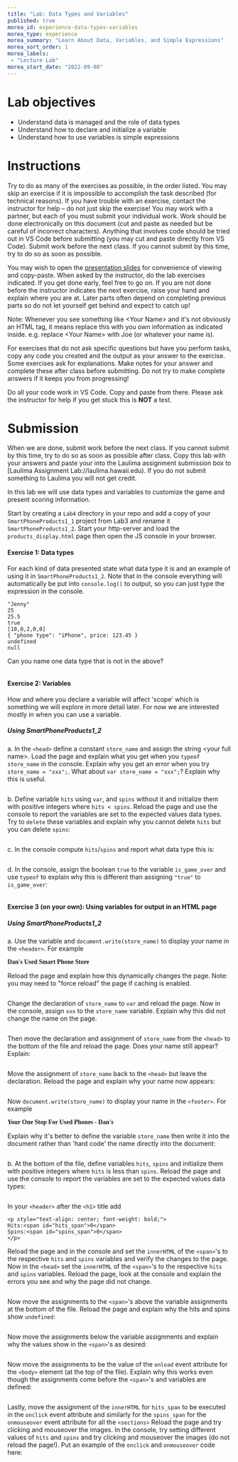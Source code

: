 ```yaml
--- 
title: "Lab: Data Types and Variables" 
published: true 
morea_id: experience-data-types-variables 
morea_type: experience 
morea_summary: "Learn About Data, Variables, and Simple Expressions"
morea_sort_order: 1 
morea_labels:
 - "Lecture Lab"
morea_start_date: "2022-09-08"
---
```

# Lab objectives
- Understand data is managed and the role of data types
- Understand how to declare and initialize a variable
- Understand how to use variables is simple expressions

# Instructions
Try to do as many of the exercises as possible, in the order listed. You may skip an exercise if it is impossible to accomplish the task described (for technical reasons). If you have trouble with an exercise, contact the instructor for help – do not just skip the exercise! You may work with a partner, but each of you must submit your individual work. Work should be done electronically on this document (cut and paste as needed but be careful of incorrect characters). Anything that involves code should be tried out in VS Code before submitting (you may cut and paste directly from VS Code). Submit work before the next class. If you cannot submit by this time, try to do so as soon as possible.

You may wish to open the [presentation slides](ITM352_data_types_variables.ppt) for convenience of viewing and copy-paste. When asked by the instructor, do the lab exercises indicated. If you get done early, feel free to go on. If you are not done before the instructor indicates the next exercise, raise your hand and explain where you are at. Later parts often depend on completing previous parts so do not let yourself get behind and expect to catch up!

Note: Whenever you see something like \<Your Name\> and it's not obviously an HTML tag, it means replace this with you own information as indicated inside. e.g. replace \<Your Name\> with Joe (or whatever your name is).

For exercises that do not ask specific questions but have you perform tasks, copy any code you created and the output as your answer to the exercise. Some exercises ask for explanations. Make notes for your answer and complete these after class before submitting. Do not try to make complete answers if it keeps you from progressing!

Do all your code work in VS Code. Copy and paste from there. Please ask the instructor for help if you get stuck this is **NOT** a test.

# Submission
When we are done, submit work before the next class. If you cannot submit by this time, try to do so as soon as possible after class. Copy this lab with your answers and paste your into the Laulima assignment submission box to [Laulima Assignment Lab://laulima.hawaii.edu). If you do not submit something to Laulima you will not get credit.

In this lab we will use data types and variables to customize the game and present scoring information.

Start by creating a `Lab4` directory in your repo and add a copy of your `SmartPhoneProducts1_1` project from Lab3 and rename it  `SmartPhoneProducts1_2`. Start your http-server and load the `products_display.html` page then open the JS console in your browser. 

#### Exercise 1: Data types 
For each kind of data presented state what data type it is and an example of using it in `SmartPhoneProducts1_2`. Note that in the console everything will automatically be put into `console.log()` to output, so you can just type the expression in the console. 
```
"Jenny"
25
25.5
true
[10,0,2,0,0]
{ "phone type": "iPhone", price: 123.45 }
undefined
null
```

Can you name one data type that is not in the above?
```

```

#### Exercise 2: Variables 
How and where you declare a variable will affect 'scope' which is something we will explore in more detail later. For now we are interested mostly in when you can use a variable.

##### Using SmartPhoneProducts1_2

a. In the `<head>` define a constant `store_name` and assign the string \<your full name\>. Load the page and explain what you get when you `typeof store_name` in the console. Explain why you get an error when you try `store_name = "xxx";`. What about `var store_name = "xxx";`? Explain why this is useful.
```

```

b. Define variable `hits` using `var`, and `spins` without it and initialize them with positive integers where `hits < spins`. Reload the page and use the console to report the variables are set to the expected values data types. Try to `delete` these variables and explain why you cannot delete `hits` but you can delete `spins`:
```

```

c. In the console compute `hits`/`spins` and report what data type this is:
```

```

d. In the console, assign the boolean `true` to the variable `is_game_over` and use `typeof` to explain why this is different than assigning `"true"` to `is_game_over`: 
```

```

#### Exercise 3 (on your own): Using variables for output in an HTML page 

##### Using SmartPhoneProducts1_2

a. Use the variable and `document.write(store_name)` to display your name in the `<header>`. For example

<font style="font-family:times;font-weight: bold; font-size=32px;">Dan's Used Smart Phone Store</font>
<br>

Reload the page and explain how this dynamically changes the page. Note: you may need to "force reload" the page if caching is enabled.
```

```
Change the declaration of `store_name` to `var` and reload the page. Now in the console, assign `xxx` to the `store_name` variable. Explain why this did not change the name on the page.
```

```
 Then move the declaration and assignment of `store_name` from the `<head>` to the bottom of the file and reload the page. Does your name still appear? Explain:
 ```

 ```

Move the assignment of `store_name` back to the `<head>` but leave the declaration. Reload the page and explain why your name now appears:
```

```

Now `document.write(store_name)` to display your name in the `<footer>`. For example

<font style="font-family:times;font-weight: bold; font-size=32px;">Your One Stop For Used Phones - Dan's</font>
<br>

Explain why it's better to define the variable `store_name` then write it into the document rather than 'hard code' the name directly into the document:
```

```

b. At the bottom of the file, define variables `hits`, `spins` and initialize them with positive integers where `hits` is less than `spins`. Reload the page and use the console to report the variables are set to the expected values data types:
```

```

In your `<header>` after the `<h1>` title add 
```
<p style="text-align: center; font-weight: bold;">
Hits:<span id="hits_span">0</span>
Spins:<span id="spins_span">0</span>
</p>
```
Reload the page and in the console and set the `innerHTML` of the `<span>`'s to the respective `hits` and `spins` variables and verify the changes to the page. Now in the `<head>` set the `innerHTML` of the `<span>`'s to the respective `hits` and `spins` variables. Reload the page, look at the console and explain the errors you see and why the page did not change. 
```

```

Now move the assignments to the `<span>`'s above the variable assignments at the bottom of the file. Reload the page and explain why the hits and spins show `undefined`:
```

```
Now move the assignments below the variable assignments and explain why the values show in the `<span>`'s as desired:
```

```
Now move the assignments to be the value of the `onload` event attribute for the `<body>` element (at the top of the file). Explain why this works even though the assignments come before the `<span>`'s and variables are defined:
```

```
Lastly, move the assignment of the `innerHTML` for `hits_span` to be executed in the `onclick` event attribute and similarly for the `spins_span` for the `onmouseover` event attribute for all the `<sections>` Reload the page and try clicking and mouseover the images. In the console, try setting different values of `hits` and `spins` and try clicking and mouseover the images (do not reload the page!). Put an example of the `onclick` and `onmouseover` code here:
```

```